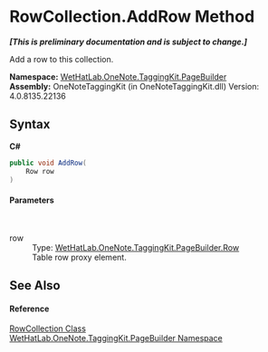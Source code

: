 # RowCollection.AddRow Method 
 _**\[This is preliminary documentation and is subject to change.\]**_

Add a row to this collection.

**Namespace:**&nbsp;<a href="56352230-71f2-f4b7-63a8-983965663af5.md">WetHatLab.OneNote.TaggingKit.PageBuilder</a><br />**Assembly:**&nbsp;OneNoteTaggingKit (in OneNoteTaggingKit.dll) Version: 4.0.8135.22136

## Syntax

**C#**<br />
``` C#
public void AddRow(
	Row row
)
```


#### Parameters
&nbsp;<dl><dt>row</dt><dd>Type: <a href="f05be1a3-e029-f22c-2aa9-fdd4596fe0b4.md">WetHatLab.OneNote.TaggingKit.PageBuilder.Row</a><br />Table row proxy element.</dd></dl>

## See Also


#### Reference
<a href="7351ef21-d6d5-507a-6d78-48a5ea420800.md">RowCollection Class</a><br /><a href="56352230-71f2-f4b7-63a8-983965663af5.md">WetHatLab.OneNote.TaggingKit.PageBuilder Namespace</a><br />